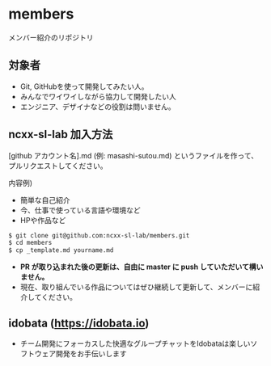 members
=======

メンバー紹介のリポジトリ

## 対象者

- Git, GitHubを使って開発してみたい人。
- みんなでワイワイしながら協力して開発したい人
- エンジニア、デザイナなどの役割は問いません。


## ncxx-sl-lab 加入方法

[github アカウント名].md (例: masashi-sutou.md) というファイルを作って、プルリクエストしてください。

内容例)
- 簡単な自己紹介
- 今、仕事で使っている言語や環境など
- HPや作品など

```bash
$ git clone git@github.com:ncxx-sl-lab/members.git
$ cd members
$ cp _template.md yourname.md
```

- **PR が取り込まれた後の更新は、自由に master に push していただいて構いません。**
- 現在、取り組んでいる作品についてはぜひ継続して更新して、メンバーに紹介してください。


## idobata (https://idobata.io)

- チーム開発にフォーカスした快適なグループチャットをIdobataは楽しいソフトウェア開発をお手伝いします
